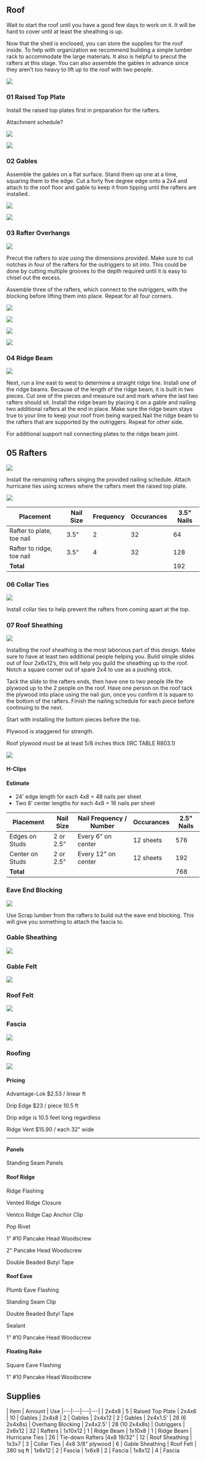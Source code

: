 ## Roof

Wait to start the roof until you have a good few days to work on it. It will be hard to cover until at least the sheathing is up. 

Now that the shed is enclosed, you can store the supplies for the roof inside. To help with organization we recommend building a simple lumber rack to accommodate the large materials. It also is helpful to precut the rafters at this stage. You can also assemble the gables in advance since they aren’t too heavy to lift up to the roof with two people.

![](images/RoofVocab.svg)

### 01 Raised Top Plate

Install the raised top plates first in preparation for the rafters.

Attachment schedule?

![](images/C01.svg)

![](blueprints/C01.svg)

### 02 Gables

Assemble the gables on a flat surface. Stand them up one at a time, squaring them to the edge. Cut a forty five degree edge onto a 2x4 and attach to the roof floor and gable to keep it from tipping until the rafters are installed..

![](images/C02.svg)

![](blueprints/C02.svg)


### 03 Rafter Overhangs

![](images/C03.svg)

Precut the rafters to size using the dimensions provided. Make sure to cut notches in four of the rafters for the outriggers to sit into. This could be done by cutting multiple grooves to the depth required until it is easy to chisel out the excess. 

Assemble three of the rafters, which connect to the outriggers, with the blocking before lifting them into place. Repeat for all four corners.

![](blueprints/C03C.svg)

![](blueprints/C03A.svg)

![](blueprints/C03B.svg)

![](blueprints/C03D.svg)

### 04 Ridge Beam

![](images/C04.svg)

Next, run a line east to west to determine a straight ridge line. Install one of the ridge beams. Because of the length of the ridge beam, it is built in two pieces. Cut one of the pieces and measure out and mark where the last two rafters should sit. Install the ridge beam by placing it on a gable and nailing two additional rafters at the end in place. Make sure the ridge beam stays true to your line to keep your roof from being warped.Nail the ridge beam to the rafters that are supported by the outriggers. Repeat for other side.

For additional support nail connecting plates to the ridge beam joint. 

## 05 Rafters

![](images/C05.svg)

Install the remaining rafters singing the provided nailing schedule. Attach hurricane ties using screws where the rafters meet the raised top plate.

![](blueprints/C05.svg)

| Placement | Nail Size | Frequency | Occurances | 3.5"  Nails
|---|---|---|---|---|
| Rafter to plate, toe nail | 3.5" | 2 | 32 | 64
| Rafter to ridge, toe nail | 3.5" | 4 | 32 | 128
|**Total**|||| 192

### 06 Collar Ties
 
![](images/C06.svg)

Install collar ties to help prevent the rafters from coming apart at the top.

### 07 Roof Sheathing

![](images/C07.svg)

Installing the roof sheathing is the most laborious part of this design. Make sure to have at least two additional people helping you. Build simple slides out of four 2x6x12’s, this will help you guild the sheathing up to the roof. Notch a square corner out of spare 2x4 to use as a pushing stick. 

Tack the slide to the rafters ends, then have one to two people life the plywood up to the 2 people on the roof. Have one person on the roof tack the plywood into place using the nail gun, once you confirm it is square to the bottom of the rafters. Finish the nailing schedule for each piece before continuing to the next.

Start with installing the bottom pieces before the top. 

Plywood is staggered for strength.

Roof plywood must be at least 5/8 inches thick (IRC TABLE R803.1)

![](blueprints/C07.svg) 

#### H-Clips


#### Estimate

* 24' edge length for each 4x8 = 48 nails per sheet
* Two 8' center lengths for each 4x8 = 16 nails per sheet

| Placement | Nail Size | Nail Frequency / Number | Occurances | 2.5"  Nails
|---|---|---|---|---|
| Edges on Studs | 2 or 2.5" | Every 6" on center | 12 sheets | 576
| Center on Studs | 2 or 2.5" | Every 12" on center | 12 sheets | 192
|**Total**|||| 768

### Eave End Blocking

![](images/C08.svg)

Use Scrap lumber from the rafters to build out the eave end blocking. This will give you something to attach the fascia to.

### Gable Sheathing

![](images/C09.svg)

### Gable Felt

![](images/C11.svg)

### Roof Felt

![](images/C10.svg)

### Fascia

![](images/C12.svg)

### Roofing

![](images/C13.svg)

#### Pricing
Advantage-Lok
&#36;2.53 / linear ft

Drip Edge
&#36;23 / piece 10.5 ft

Drip edge is 10.5 feet long regardless

Ridge Vent
&#36;15.90 / each 32" wide


-----

#### Panels

Standing Seam Panels

#### Roof Ridge

Ridge Flashing

Vented Ridge Closure

Ventco Ridge Cap Anchor Clip

Pop Rivet

1" #10 Pancake Head Woodscrew

2" Pancake Head Woodscrew

Double Beaded Butyl Tape

#### Roof Eave

Plumb Eave Flashing

Standing Seam Clip

Double Beaded Butyl Tape

Sealant

1" #10 Pancake Head Woodscrew

#### Floating Rake

Square Eave Flashing

1" #10 Pancake Head Woodscrew

## Supplies

| Item | Amount | Use 
|---|---|---|---|
| 2x4x8 | 5 | Raised Top Plate
| 2x4x6 | 10 | Gables
| 2x4x8 | 2 | Gables
| 2x4x12 | 2 | Gables
| 2x4x1.5' | 28 (6 2x4x8s) | Overhang Blocking
| 2x4x2.5' | 28 (10 2x4x8s) | Outriggers
| 2x6x12 | 32 | Rafters
| 1x10x12 | 1 | Ridge Beam
| 1x10x8 | 1 | Ridge Beam
| Hurricane Ties | 26 | Tie-down Rafters
|4x8 19/32" | 12 | Roof Sheathing
| 1x3x7 | 3 | Collar Ties
| 4x8 3/8" plywood | 6 | Gable Sheathing
| Roof Felt | 380 sq ft
| 1x6x12 | 2 | Fascia
| 1x6x8 | 2 | Fascia
| 1x8x12 | 4 | Fascia